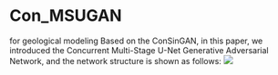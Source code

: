 # Con_MSUGAN
for geological modeling
Based on the ConSinGAN, in this paper, we introduced the Concurrent Multi-Stage U-Net Generative Adversarial Network, and the network structure is shown as follows:
![](./imgs/)
